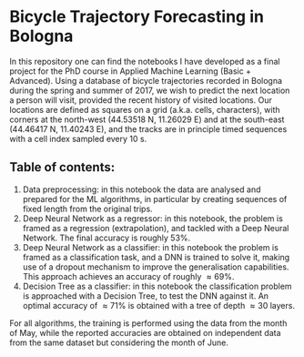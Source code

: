 # Bicycle Trajectory Forecasting in Bologna

In this repository one can find the notebooks I have developed as a final project for the PhD course in Applied Machine Learning (Basic + Advanced).
Using a database of bicycle trajectories recorded in Bologna during the spring and summer of 2017, we wish to predict the next location a person will visit, provided the recent history of visited locations.
Our locations are defined as squares on a grid (a.k.a. cells, characters), with corners at the north-west (44.53518 N, 11.26029 E) and at the south-east (44.46417 N, 11.40243 E), and the tracks are in principle timed sequences with a cell index sampled every 10 s.

## Table of contents:

1. Data preprocessing: in this notebook the data are analysed and prepared for the ML algorithms, in particular by creating sequences of fixed length from the original trips.
2. Deep Neural Network as a regressor: in this notebook, the problem is framed as a regression (extrapolation), and tackled with a Deep Neural Network. The final accuracy is roughly $53 \%$.
3. Deep Neural Network as a classifier: in this notebook the problem is framed as a classification task, and a DNN is trained to solve it, making use of a dropout mechanism to improve the generalisation capabilities. This approach achieves an accuracy of roughly $\approx 69 \%$.
4. Decision Tree as a classifier: in this notebook the classification problem is approached with a Decision Tree, to test the DNN against it. An optimal accuracy of $\approx 71 \%$ is obtained with a tree of depth $\approx 30$ layers.

For all algorithms, the training is performed using the data from the month of May, while the reported accuracies are obtained on independent data from the same dataset but considering the month of June.